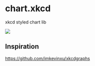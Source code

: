 # chart.xkcd

xkcd styled chart lib

![](https://github.com/imkevinxu/xkcdgraphs/blob/master/graph.png?raw=true)

## Inspiration

https://github.com/imkevinxu/xkcdgraphs